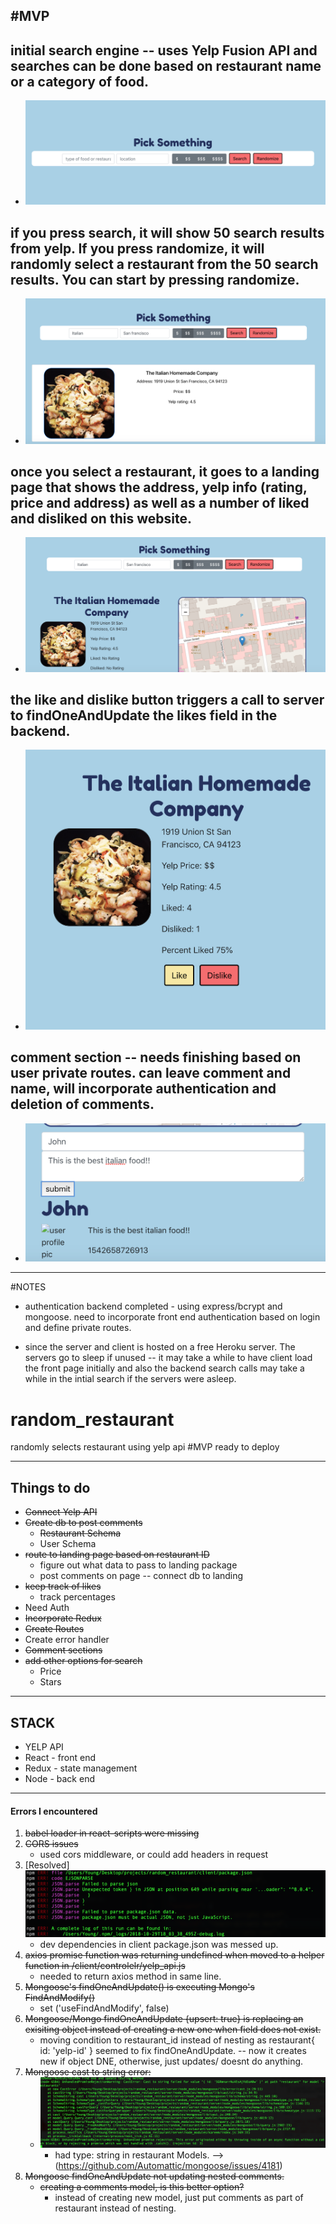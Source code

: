 #MVP
----------------------------------------------------
## initial search engine -- uses Yelp Fusion API and searches can be done based on restaurant name or a category of food.
  * ![searchbar](./mvp_pics/searchbar.png)

## if you press search, it will show 50 search results from yelp. If you press randomize, it will randomly select a restaurant from the 50 search results. You can start by pressing randomize.
  * ![randomize](./mvp_pics/randomize.png)

## once you select a restaurant, it goes to a landing page that shows the address, yelp info (rating, price and address) as well as a number of liked and disliked on this website.
  * ![landing page](./mvp_pics/selection_landing.png)

## the like and dislike button triggers a call to server to findOneAndUpdate the likes field in the backend.
  * ![like/dislike](./mvp_pics/like_percentage.png)

## comment section -- needs finishing based on user private routes. can leave comment and name, will incorporate authentication and deletion of comments.
  * ![comment](./mvp_pics/comment_section.png)

------------------------------------------------------
#NOTES

  * authentication backend completed - using express/bcrypt and mongoose. need to incorporate front end authentication based on login and define private routes.

  * since the server and client is hosted on a free Heroku server. The servers go to sleep if unused -- it may take a while to have client load the front page initially and also the backend search calls may take a while in the intial search if the servers were asleep.




# random_restaurant
randomly selects restaurant using yelp api
#MVP ready to deploy




----------------------------------------------------

## Things to do
* ~~Connect Yelp API~~
* ~~Create db to post comments~~
  * ~~Restaurant Schema~~
  * User Schema
* ~~route to landing page based on restaurant ID~~
  * figure out what data to pass to landing package
  * post comments on page -- connect db to landing
* ~~keep track of likes~~
  * track percentages
* Need Auth
* ~~Incorporate Redux~~
* ~~Create Routes~~
* Create error handler
* ~~Comment sections~~
* ~~add other options for search~~
  * Price
  * Stars


---------------------------------------------------
## STACK
* YELP API
* React - front end
* Redux - state management
* Node - back end


--------------------------------------------------
#### Errors I encountered
1. ~~babel loader in react-scripts were missing~~
2. ~~CORS issues~~
    * used cors middleware, or could add headers in request
3. [Resolved] ![npm error message Package issues](./error_pics/npmError.png)
    * dev dependencies in client package.json was messed up.
4. ~~axios promise function was returning undefined when moved to a helper function in /client/controlelr/yelp_api.js~~
    * needed to return axios method in same line.
5. ~~Mongoose's findOneAndUpdate() is executing Mongo's FindAndModify()~~
    * set ('useFindAndModify', false)
6. ~~Mongoose/Mongo findOneAndUpdate {upsert: true} is replacing an exisiting object instead of creating a new one when field does not exist.~~
    * moving condition to restaurant_id instead of nesting as restaurant{
      id: 'yelp-id'
    } seemed to fix findOneAndUpdate. -- now it creates new if object DNE, otherwise, just updates/ doesnt do anything.
7. ~~Mongoose cast to string error:~~
    * ![cast to stringError](./error_pics/mongoose_unhandeledPromiseRejectionError.png)
        * had type: string in restaurant Models. --> (https://github.com/Automattic/mongoose/issues/4181)
8. ~~Mongoose findOneAndUpdate not updating nested comments.~~
    * ~~creating a comments model, is this better option?~~
        * instead of creating new model, just put comments as part of restaurant instead of nesting.

